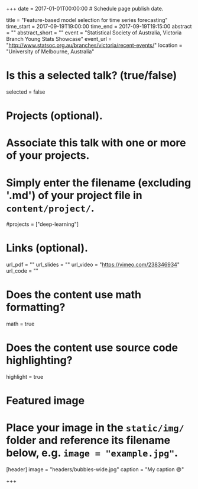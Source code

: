 +++
date = 2017-01-01T00:00:00  # Schedule page publish date.

title = "Feature-based model selection for time series forecasting"
time_start = 2017-09-19T19:00:00
time_end = 2017-09-19T19:15:00
abstract = ""
abstract_short = ""
event = "Statistical Society of Australia, Victoria Branch Young Stats Showcase"
event_url = "http://www.statsoc.org.au/branches/victoria/recent-events/"
location = "University of Melbourne, Australia"

# Is this a selected talk? (true/false)
selected = false

# Projects (optional).
#   Associate this talk with one or more of your projects.
#   Simply enter the filename (excluding '.md') of your project file in `content/project/`.
#projects = ["deep-learning"]

# Links (optional).
url_pdf = ""
url_slides = ""
url_video = "https://vimeo.com/238346934"
url_code = ""

# Does the content use math formatting?
math = true

# Does the content use source code highlighting?
highlight = true

# Featured image
# Place your image in the `static/img/` folder and reference its filename below, e.g. `image = "example.jpg"`.
[header]
image = "headers/bubbles-wide.jpg"
caption = "My caption :smile:"

+++

